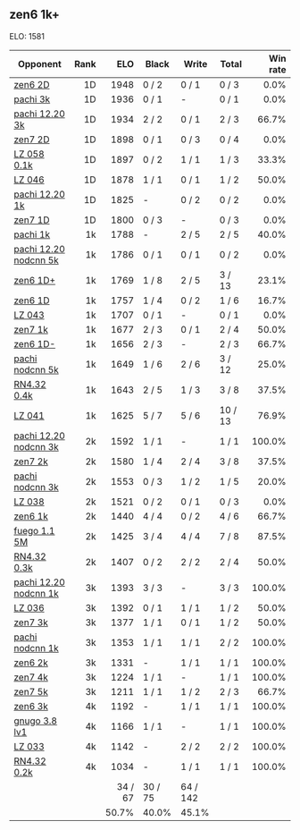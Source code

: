 ## zen6 1k+ ##

ELO: 1581

Opponent | Rank | ELO | Black | Write | Total | Win rate
---------|-----:|----:|-------|-------|-------|-------:
[zen6 2D](zen6%202D.md) | 1D | 1948 | 0 / 2 | 0 / 1 | 0 / 3 | 0.0%
[pachi 3k](pachi%203k.md) | 1D | 1936 | 0 / 1 | - | 0 / 1 | 0.0%
[pachi 12.20 3k](pachi%2012.20%203k.md) | 1D | 1934 | 2 / 2 | 0 / 1 | 2 / 3 | 66.7%
[zen7 2D](zen7%202D.md) | 1D | 1898 | 0 / 1 | 0 / 3 | 0 / 4 | 0.0%
[LZ 058 0.1k](LZ%20058%200.1k.md) | 1D | 1897 | 0 / 2 | 1 / 1 | 1 / 3 | 33.3%
[LZ 046](LZ%20046.md) | 1D | 1878 | 1 / 1 | 0 / 1 | 1 / 2 | 50.0%
[pachi 12.20 1k](pachi%2012.20%201k.md) | 1D | 1825 | - | 0 / 2 | 0 / 2 | 0.0%
[zen7 1D](zen7%201D.md) | 1D | 1800 | 0 / 3 | - | 0 / 3 | 0.0%
[pachi 1k](pachi%201k.md) | 1k | 1788 | - | 2 / 5 | 2 / 5 | 40.0%
[pachi 12.20 nodcnn 5k](pachi%2012.20%20nodcnn%205k.md) | 1k | 1786 | 0 / 1 | 0 / 1 | 0 / 2 | 0.0%
[zen6 1D+](zen6%201D+.md) | 1k | 1769 | 1 / 8 | 2 / 5 | 3 / 13 | 23.1%
[zen6 1D](zen6%201D.md) | 1k | 1757 | 1 / 4 | 0 / 2 | 1 / 6 | 16.7%
[LZ 043](LZ%20043.md) | 1k | 1707 | 0 / 1 | - | 0 / 1 | 0.0%
[zen7 1k](zen7%201k.md) | 1k | 1677 | 2 / 3 | 0 / 1 | 2 / 4 | 50.0%
[zen6 1D-](zen6%201D-.md) | 1k | 1656 | 2 / 3 | - | 2 / 3 | 66.7%
[pachi nodcnn 5k](pachi%20nodcnn%205k.md) | 1k | 1649 | 1 / 6 | 2 / 6 | 3 / 12 | 25.0%
[RN4.32 0.4k](RN4.32%200.4k.md) | 1k | 1643 | 2 / 5 | 1 / 3 | 3 / 8 | 37.5%
[LZ 041](LZ%20041.md) | 1k | 1625 | 5 / 7 | 5 / 6 | 10 / 13 | 76.9%
[pachi 12.20 nodcnn 3k](pachi%2012.20%20nodcnn%203k.md) | 2k | 1592 | 1 / 1 | - | 1 / 1 | 100.0%
[zen7 2k](zen7%202k.md) | 2k | 1580 | 1 / 4 | 2 / 4 | 3 / 8 | 37.5%
[pachi nodcnn 3k](pachi%20nodcnn%203k.md) | 2k | 1553 | 0 / 3 | 1 / 2 | 1 / 5 | 20.0%
[LZ 038](LZ%20038.md) | 2k | 1521 | 0 / 2 | 0 / 1 | 0 / 3 | 0.0%
[zen6 1k](zen6%201k.md) | 2k | 1440 | 4 / 4 | 0 / 2 | 4 / 6 | 66.7%
[fuego 1.1 5M](fuego%201.1%205M.md) | 2k | 1425 | 3 / 4 | 4 / 4 | 7 / 8 | 87.5%
[RN4.32 0.3k](RN4.32%200.3k.md) | 2k | 1407 | 0 / 2 | 2 / 2 | 2 / 4 | 50.0%
[pachi 12.20 nodcnn 1k](pachi%2012.20%20nodcnn%201k.md) | 3k | 1393 | 3 / 3 | - | 3 / 3 | 100.0%
[LZ 036](LZ%20036.md) | 3k | 1392 | 0 / 1 | 1 / 1 | 1 / 2 | 50.0%
[zen7 3k](zen7%203k.md) | 3k | 1377 | 1 / 1 | 0 / 1 | 1 / 2 | 50.0%
[pachi nodcnn 1k](pachi%20nodcnn%201k.md) | 3k | 1353 | 1 / 1 | 1 / 1 | 2 / 2 | 100.0%
[zen6 2k](zen6%202k.md) | 3k | 1331 | - | 1 / 1 | 1 / 1 | 100.0%
[zen7 4k](zen7%204k.md) | 3k | 1224 | 1 / 1 | - | 1 / 1 | 100.0%
[zen7 5k](zen7%205k.md) | 3k | 1211 | 1 / 1 | 1 / 2 | 2 / 3 | 66.7%
[zen6 3k](zen6%203k.md) | 4k | 1192 | - | 1 / 1 | 1 / 1 | 100.0%
[gnugo 3.8 lv1](gnugo%203.8%20lv1.md) | 4k | 1166 | 1 / 1 | - | 1 / 1 | 100.0%
[LZ 033](LZ%20033.md) | 4k | 1142 | - | 2 / 2 | 2 / 2 | 100.0%
[RN4.32 0.2k](RN4.32%200.2k.md) | 4k | 1034 | - | 1 / 1 | 1 / 1 | 100.0%
 | | | 34 / 67 | 30 / 75 | 64 / 142 | 
 | | | 50.7% | 40.0% | 45.1% | 
